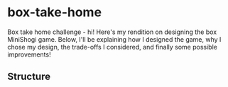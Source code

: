 # box-take-home
Box take home challenge - hi! Here's my rendition on designing the box MiniShogi game. Below, I'll be explaining how I designed the game, why I chose my design, the trade-offs I considered, and finally some possible improvements!
## Structure
